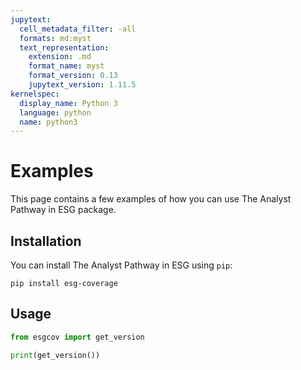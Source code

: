 ```yaml
---
jupytext:
  cell_metadata_filter: -all
  formats: md:myst
  text_representation:
    extension: .md
    format_name: myst
    format_version: 0.13
    jupytext_version: 1.11.5
kernelspec:
  display_name: Python 3
  language: python
  name: python3
---
```


# Examples

This page contains a few examples of how you can use The Analyst Pathway in ESG package.

## Installation

You can install The Analyst Pathway in ESG using `pip`:

```{code-cell}
pip install esg-coverage
```

## Usage

```python
from esgcov import get_version

print(get_version())
```
